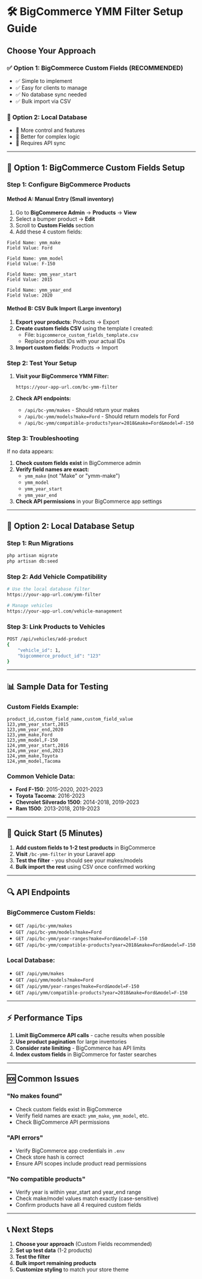 # 🛠️ BigCommerce YMM Filter Setup Guide

## Choose Your Approach

### ✅ **Option 1: BigCommerce Custom Fields (RECOMMENDED)**
- ✅ Simple to implement
- ✅ Easy for clients to manage
- ✅ No database sync needed
- ✅ Bulk import via CSV

### 🔧 **Option 2: Local Database**
- 🔧 More control and features
- 🔧 Better for complex logic
- 🔧 Requires API sync

---

## 🚀 **Option 1: BigCommerce Custom Fields Setup**

### Step 1: Configure BigCommerce Products

#### **Method A: Manual Entry (Small inventory)**
1. Go to **BigCommerce Admin** → **Products** → **View**
2. Select a bumper product → **Edit**
3. Scroll to **Custom Fields** section
4. Add these 4 custom fields:

```
Field Name: ymm_make
Field Value: Ford

Field Name: ymm_model  
Field Value: F-150

Field Name: ymm_year_start
Field Value: 2015

Field Name: ymm_year_end
Field Value: 2020
```

#### **Method B: CSV Bulk Import (Large inventory)**
1. **Export your products**: Products → Export
2. **Create custom fields CSV** using the template I created:
   - File: `bigcommerce_custom_fields_template.csv`
   - Replace product IDs with your actual IDs
3. **Import custom fields**: Products → Import

### Step 2: Test Your Setup

1. **Visit your BigCommerce YMM Filter:**
   ```
   https://your-app-url.com/bc-ymm-filter
   ```

2. **Check API endpoints:**
   - `/api/bc-ymm/makes` - Should return your makes
   - `/api/bc-ymm/models?make=Ford` - Should return models for Ford
   - `/api/bc-ymm/compatible-products?year=2018&make=Ford&model=F-150`

### Step 3: Troubleshooting

If no data appears:

1. **Check custom fields exist** in BigCommerce admin
2. **Verify field names are exact:**
   - `ymm_make` (not "Make" or "ymm-make")
   - `ymm_model`
   - `ymm_year_start` 
   - `ymm_year_end`
3. **Check API permissions** in your BigCommerce app settings

---

## 🔧 **Option 2: Local Database Setup**

### Step 1: Run Migrations
```bash
php artisan migrate
php artisan db:seed
```

### Step 2: Add Vehicle Compatibility
```bash
# Use the local database filter
https://your-app-url.com/ymm-filter

# Manage vehicles
https://your-app-url.com/vehicle-management
```

### Step 3: Link Products to Vehicles
```bash
POST /api/vehicles/add-product
{
    "vehicle_id": 1,
    "bigcommerce_product_id": "123"
}
```

---

## 📊 **Sample Data for Testing**

### Custom Fields Example:
```csv
product_id,custom_field_name,custom_field_value
123,ymm_year_start,2015
123,ymm_year_end,2020
123,ymm_make,Ford
123,ymm_model,F-150
124,ymm_year_start,2016
124,ymm_year_end,2023
124,ymm_make,Toyota
124,ymm_model,Tacoma
```

### Common Vehicle Data:
- **Ford F-150**: 2015-2020, 2021-2023
- **Toyota Tacoma**: 2016-2023
- **Chevrolet Silverado 1500**: 2014-2018, 2019-2023
- **Ram 1500**: 2013-2018, 2019-2023

---

## 🎯 **Quick Start (5 Minutes)**

1. **Add custom fields to 1-2 test products** in BigCommerce
2. **Visit** `/bc-ymm-filter` in your Laravel app
3. **Test the filter** - you should see your makes/models
4. **Bulk import the rest** using CSV once confirmed working

---

## 🔍 **API Endpoints**

### BigCommerce Custom Fields:
- `GET /api/bc-ymm/makes`
- `GET /api/bc-ymm/models?make=Ford`
- `GET /api/bc-ymm/year-ranges?make=Ford&model=F-150`
- `GET /api/bc-ymm/compatible-products?year=2018&make=Ford&model=F-150`

### Local Database:
- `GET /api/ymm/makes`
- `GET /api/ymm/models?make=Ford`
- `GET /api/ymm/year-ranges?make=Ford&model=F-150`
- `GET /api/ymm/compatible-products?year=2018&make=Ford&model=F-150`

---

## ⚡ **Performance Tips**

1. **Limit BigCommerce API calls** - cache results when possible
2. **Use product pagination** for large inventories
3. **Consider rate limiting** - BigCommerce has API limits
4. **Index custom fields** in BigCommerce for faster searches

---

## 🆘 **Common Issues**

### "No makes found"
- Check custom fields exist in BigCommerce
- Verify field names are exact: `ymm_make`, `ymm_model`, etc.
- Check BigCommerce API permissions

### "API errors"
- Verify BigCommerce app credentials in `.env`
- Check store hash is correct
- Ensure API scopes include product read permissions

### "No compatible products"
- Verify year is within year_start and year_end range
- Check make/model values match exactly (case-sensitive)
- Confirm products have all 4 required custom fields

---

## 📞 **Next Steps**

1. **Choose your approach** (Custom Fields recommended)
2. **Set up test data** (1-2 products)
3. **Test the filter**
4. **Bulk import remaining products**
5. **Customize styling** to match your store theme
